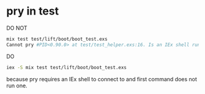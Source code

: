 pry in test
===========

DO NOT

```bash
mix test test/lift/boot/boot_test.exs
Cannot pry #PID<0.90.0> at test/test_helper.exs:16. Is an IEx shell running?
```

DO

```bash
iex -S mix test test/lift/boot/boot_test.exs
```

because pry requires an IEx shell to connect to and first command does not run one.
